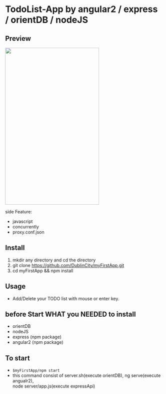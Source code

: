 
# TodoList-App by angular2 / express / orientDB / nodeJS

## Preview
<img src="https://github.com/DublinCity/myFirstApp/blob/master/%E1%84%89%E1%85%B3%E1%84%8F%E1%85%B3%E1%84%85%E1%85%B5%E1%86%AB%E1%84%89%E1%85%A3%E1%86%BA%202017-09-28%20%E1%84%8B%E1%85%A9%E1%84%92%E1%85%AE%2011.35.59.png" width=300px; height=500px;>

side Feature:
- javascript
- concurrently
- proxy.conf.json

## Install

1. mkdir any directory and cd the directory 
2. git clone https://github.com/DublinCity/myFirstApp.git
2. cd myFirstApp && npm install

## Usage 
- Add/Delete your TODO list with mouse or enter key.

## before Start WHAT you NEEDED to install
- orientDB
- nodeJS
- express (npm package)
- angular2 (npm package)

## To start
- `$myFirstApp/npm start`
- this command consist of server.sh(execute orientDB), ng serve(execute angualr2),   
node server/app.js(execute expressApi)
